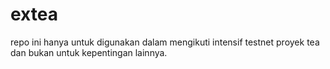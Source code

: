 # extea
repo ini hanya untuk digunakan dalam mengikuti intensif testnet proyek tea dan bukan untuk kepentingan lainnya. 
